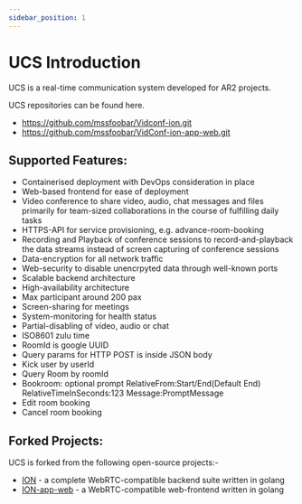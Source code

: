 ```yaml
---
sidebar_position: 1
---
```


# UCS Introduction

UCS is a real-time communication system developed for AR2 projects.

UCS repositories can be found here.
- https://github.com/mssfoobar/Vidconf-ion.git
- https://github.com/mssfoobar/VidConf-ion-app-web.git

## Supported Features:

- Containerised deployment with DevOps consideration in place
- Web-based frontend for ease of deployment
- Video conference to share video, audio, chat messages and files primarily for team-sized collaborations in the course of fulfilling daily tasks
- HTTPS-API for service provisioning, e.g. advance-room-booking
- Recording and Playback of conference sessions to record-and-playback the data streams instead of screen capturing of conference sessions
- Data-encryption for all network traffic
- Web-security to disable unencrpyted data through well-known ports
- Scalable backend architecture
- High-availability architecture
- Max participant around 200 pax
- Screen-sharing for meetings
- System-monitoring for health status
- Partial-disabling of video, audio or chat
- ISO8601 zulu time
- RoomId is google UUID
- Query params for HTTP POST is inside JSON body
- Kick user by userId
- Query Room by roomId
- Bookroom: optional prompt RelativeFrom:Start/End(Default End) RelativeTimeInSeconds:123 Message:PromptMessage
- Edit room booking
- Cancel room booking

## Forked Projects:

UCS is forked from the following open-source projects:-
- [ION](https://github.com/ionorg/ion) - a complete WebRTC-compatible backend suite written in golang
- [ION-app-web](https://github.com/ionorg/ion-app-web) - a WebRTC-compatible web-frontend written in golang